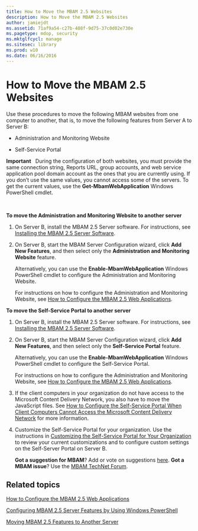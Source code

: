 ```yaml
---
title: How to Move the MBAM 2.5 Websites
description: How to Move the MBAM 2.5 Websites
author: jamiejdt
ms.assetid: 71af9a54-c27b-408f-9d75-37c0d02e730e
ms.pagetype: mdop, security
ms.mktglfcycl: manage
ms.sitesec: library
ms.prod: w10
ms.date: 06/16/2016
---
```



# How to Move the MBAM 2.5 Websites


Use these procedures to move the following MBAM websites from one computer to another, that is, to move the following features from Server A to Server B:

-   Administration and Monitoring Website

-   Self-Service Portal

**Important**  
During the configuration of both websites, you must provide the same connection string, Reports URL, group accounts, and web service application pool domain account as the ones that you are currently using. If you don’t use the same values, you cannot access some of the servers. To get the current values, use the **Get-MbamWebApplication** Windows PowerShell cmdlet.

 

**To move the Administration and Monitoring Website to another server**

1.  On Server B, install the MBAM 2.5 Server software. For instructions, see [Installing the MBAM 2.5 Server Software](installing-the-mbam-25-server-software.md).

2.  On Server B, start the MBAM Server Configuration wizard, click **Add New Features**, and then select only the **Administration and Monitoring Website** feature.

    Alternatively, you can use the **Enable-MbamWebApplication** Windows PowerShell cmdlet to configure the Administration and Monitoring Website.

    For instructions on how to configure the Administration and Monitoring Website, see [How to Configure the MBAM 2.5 Web Applications](how-to-configure-the-mbam-25-web-applications.md).

**To move the Self-Service Portal to another server**

1.  On Server B, install the MBAM 2.5 Server software. For instructions, see [Installing the MBAM 2.5 Server Software](installing-the-mbam-25-server-software.md).

2.  On Server B, start the MBAM Server Configuration wizard, click **Add New Features**, and then select only the **Self-Service Portal** feature.

    Alternatively, you can use the **Enable-MbamWebApplication** Windows PowerShell cmdlet to configure the Self-Service Portal.

    For instructions on how to configure the Administration and Monitoring Website, see [How to Configure the MBAM 2.5 Web Applications](how-to-configure-the-mbam-25-web-applications.md).

3.  If the client computers in your organization do not have access to the Microsoft Content Delivery Network, you also have to move the JavaScript files. See [How to Configure the Self-Service Portal When Client Computers Cannot Access the Microsoft Content Delivery Network](how-to-configure-the-self-service-portal-when-client-computers-cannot-access-the-microsoft-content-delivery-network.md) for more information.

4.  Customize the Self-Service Portal for your organization. Use the instructions in [Customizing the Self-Service Portal for Your Organization](customizing-the-self-service-portal-for-your-organization.md) to review your current customizations and to configure custom settings on the Self-Server Portal on Server B.

    **Got a suggestion for MBAM**? Add or vote on suggestions [here](http://mbam.uservoice.com/forums/268571-microsoft-bitlocker-administration-and-monitoring). **Got a MBAM issue**? Use the [MBAM TechNet Forum](https://social.technet.microsoft.com/Forums/home?forum=mdopmbam).

## Related topics


[How to Configure the MBAM 2.5 Web Applications](how-to-configure-the-mbam-25-web-applications.md)

[Configuring MBAM 2.5 Server Features by Using Windows PowerShell](configuring-mbam-25-server-features-by-using-windows-powershell.md)

[Moving MBAM 2.5 Features to Another Server](moving-mbam-25-features-to-another-server.md)

 

 





